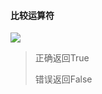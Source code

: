 #### 比较运算符

![](D:\文件合集\markdown合集\Python语法\Python_Picture\比较运算符.png)

> 正确返回True
>
> 错误返回False





